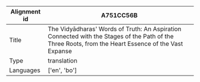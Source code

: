 |Alignment id | A751CC56B
| --- | --- 
|Title | The Vidyādharas' Words of Truth: An Aspiration Connected with the Stages of the Path of the Three Roots, from the Heart Essence of the Vast Expanse 
|Type | translation
|Languages | ['en', 'bo']